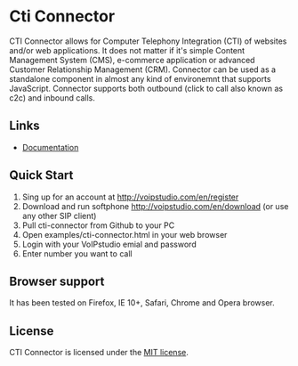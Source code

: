 # Cti Connector

CTI Connector allows for Computer Telephony Integration (CTI) of websites and/or web applications. It does not matter if it's simple Content Management System (CMS), e-commerce application or advanced Customer Relationship Management (CRM). Connector can be used as a standalone component in almost any kind of environemnt that supports JavaScript. Connector supports both outbound (click to call also known as c2c) and inbound calls.

## Links
* [Documentation](http://voipstudio.com/en/manual/Admin_Integrations-CTI-Connector)

## Quick Start 

1. Sing up for an account at http://voipstudio.com/en/register 
2. Download and run softphone http://voipstudio.com/en/download (or use any other SIP client) 
3. Pull cti-connector from Github to your PC 
4. Open examples/cti-connector.html in your web browser 
5. Login with your VoIPstudio emial and password 
6. Enter number you want to call
 
## Browser support

It has been tested on Firefox, IE 10+, Safari, Chrome and Opera browser.


## License

CTI Connector is licensed under the [MIT license](https://github.com/level7systems/cti-connector/raw/master/LICENSE).

